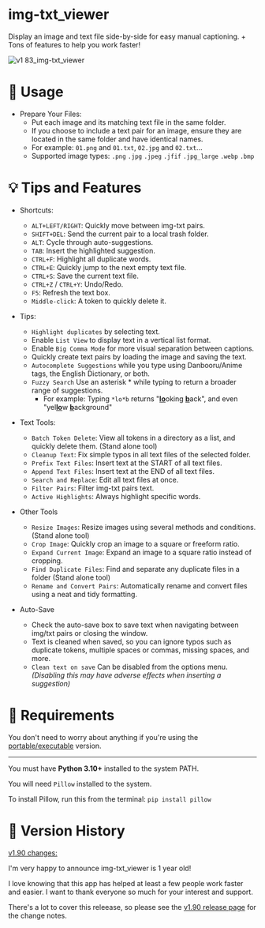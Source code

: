 # img-txt_viewer
Display an image and text file side-by-side for easy manual captioning. + Tons of features to help you work faster!

![v1 83_img-txt_viewer](https://github.com/Nenotriple/img-txt_viewer/assets/70049990/0c98427f-bbe7-478c-8972-a10a7df0fd86)

# 📝 Usage

- Prepare Your Files:
  - Put each image and its matching text file in the same folder.
  - If you choose to include a text pair for an image, ensure they are located in the same folder and have identical names.
  - For example: `01.png` and `01.txt`, `02.jpg` and `02.txt`...
  - Supported image types: `.png` `.jpg` `.jpeg` `.jfif` `.jpg_large` `.webp` `.bmp`


# 💡 Tips and Features

- Shortcuts:
  - `ALT+LEFT/RIGHT`: Quickly move between img-txt pairs.
  - `SHIFT+DEL`: Send the current pair to a local trash folder.
  - `ALT`: Cycle through auto-suggestions.
  - `TAB`: Insert the highlighted suggestion.
  - `CTRL+F`: Highlight all duplicate words.
  - `CTRL+E`: Quickly jump to the next empty text file. 
  - `CTRL+S`: Save the current text file.
  - `CTRL+Z` / `CTRL+Y`: Undo/Redo.
  - `F5`: Refresh the text box.
  - `Middle-click`: A token to quickly delete it.

- Tips:
  - `Highlight duplicates` by selecting text.
  - Enable `List View` to display text in a vertical list format.
  - Enable `Big Comma Mode` for more visual separation between captions.
  - Quickly create text pairs by loading the image and saving the text.
  - `Autocomplete Suggestions` while you type using Danbooru/Anime tags, the English Dictionary, or both. 
  - `Fuzzy Search` Use an asterisk * while typing to return a broader range of suggestions.
    - For example: Typing `*lo*b` returns "<ins>**lo**</ins>oking <ins>**b**</ins>ack", and even "yel<ins>**lo**</ins>w <ins>**b**</ins>ackground"

- Text Tools:
  - `Batch Token Delete`: View all tokens in a directory as a list, and quickly delete them. (Stand alone tool)
  - `Cleanup Text`: Fix simple typos in all text files of the selected folder.
  - `Prefix Text Files`: Insert text at the START of all text files.
  - `Append Text Files`: Insert text at the END of all text files.
  - `Search and Replace`: Edit all text files at once.
  - `Filter Pairs`: Filter img-txt pairs text.
  - `Active Highlights`: Always highlight specific words.

 - Other Tools
   - `Resize Images`: Resize images using several methods and conditions. (Stand alone tool)
   - `Crop Image`: Quickly crop an image to a square or freeform ratio.
   - `Expand Current Image`: Expand an image to a square ratio instead of cropping.
   - `Find Duplicate Files`: Find and separate any duplicate files in a folder (Stand alone tool)
   - `Rename and Convert Pairs`: Automatically rename and convert files using a neat and tidy formatting.

 - Auto-Save
   - Check the auto-save box to save text when navigating between img/txt pairs or closing the window.
   - Text is cleaned when saved, so you can ignore typos such as duplicate tokens, multiple spaces or commas, missing spaces, and more.
   - `Clean text on save` Can be disabled from the options menu. *(Disabling this may have adverse effects when inserting a suggestion)*

# 🚩 Requirements

You don't need to worry about anything if you're using the [portable/executable](https://github.com/Nenotriple/img-txt_viewer/releases?q=executable&expanded=true) version.

___

You must have **Python 3.10+** installed to the system PATH.

You will need `Pillow` installed to the system.

To install Pillow, run this from the terminal: `pip install pillow`

# 📜 Version History

[v1.90 changes:](https://github.com/Nenotriple/img-txt_viewer/releases/tag/v1.90)

I'm very happy to announce img-txt_viewer is 1 year old!

I love knowing that this app has helped at least a few people work faster and easier. I want to thank everyone so much for your interest and support.

There's a lot to cover this releease, so please see the [v1.90 release page](https://github.com/Nenotriple/img-txt_viewer/releases/tag/v1.90) for the change notes.
